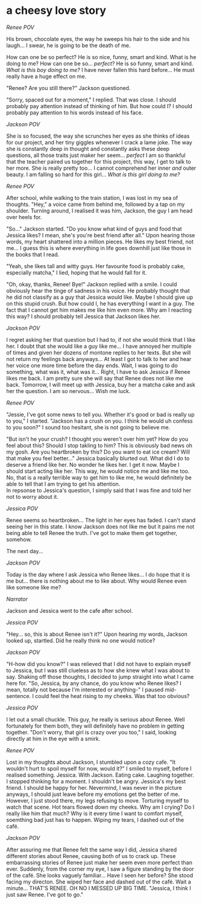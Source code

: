 # a cheesy love story 

*Renee POV* 

  His brown, chocolate eyes, the way he sweeps his hair to the side and his laugh... 
I swear, he is going to be the death of me. 

How can one be so perfect? 
He is so nice, funny, smart and kind. 
What is he doing to me? 
How can one be so... *perfect*? 
He is so funny, smart and kind. 
*What is this boy doing to me?* 
I have never fallen this hard before... 
He must really have a huge effect on me.

  "Renee? Are you still there?" Jackson questioned.

  "Sorry, spaced out for a moment," I replied. 
That was close. 
I should probably pay attention instead of thinking of him. But how could I?
I should probably pay attention to his words instead of his face. 

*Jackson POV* 

  She is so focused, the way she scrunches her eyes as she thinks of ideas for our project, and her tiny giggles whenever I crack a lame joke. 
The way she is constantly deep in thought and constantly asks these deep questions,
all those traits just maker her seem... *perfect* 
I am so thankful that the teacher paired us together for this project, this way, I get to talk to her more. 
She is really pretty too... 
I cannot comprehend her inner *and* outer beauty. 
I am falling so hard for this girl... 
*What is this girl doing to me?* 

*Renee POV* 

  After school, while walking to the train station, I was lost in my sea of thoughts. 
"Hey," a voice came from behind me, followed by a tap on my shoulder. 
Turning around, I realised it was him, Jackson, the guy I am head over heels for. 

  "So..." Jackson started. "Do you know what kind of guys and food that Jessica likes? I mean, she's you're best friend after all." 
Upon hearing those words, my heart shattered into a million pieces. 
He likes my best friend, not me... 
I guess this is where everything in life goes downhill just like those in the books that I read.

  "Yeah, she likes tall and witty guys. Her favourite food is probably cake, especially matcha," I lied, hoping that he would fall for it. 

  "Oh, okay, thanks, Renee! Bye!" Jackson replied with a smile. 
I could obviously hear the tinge of sadness in his voice. 
He probably thought that he did not classify as a guy that Jessica would like. 
Maybe I should give up on this stupid crush. 
But how could I, he has everything I want in a guy. 
The fact that I cannot get him makes me like him even more. 
Why am I reacting this way? 
I should probably tell Jessica that Jackson likes her. 

*Jackson POV* 

  I regret asking her that question but I had to, if not she would think that I like her. 
I doubt that she would like a guy like me... 
I have annoyed her multiple of times and given her dozens of montone replies to her texts. 
But she will not return my feelings back anyways... 
At least I got to talk to her and hear her voice one more time before the day ends.
Wait, I was going to do something, what was it, what was it... 
Right, I have to ask Jessica if Renee likes me back. 
I am pretty sure she will say that Renee does not like me back. 
Tomorrow, I will meet up with Jessica, buy her a matcha cake and ask her the question. 
I am so nervous... Wish me luck. 

*Renee POV* 

  "Jessie, I've got some news to tell you. Whether it's good or bad is really up to you," I started. 
"Jackson has a crush on you. I think he would uh confess to you soon?" 
I sound too hesitant, she is not going to believe me. 

"But isn't he your crush? 
I thought you weren't over him yet? 
How do you feel about this? 
Should I stop takling to him? 
This is obviously bad news oh my gosh. 
Are you heartbroken by this?
Do you want to eat ice cream? 
Will that make you feel better..." Jessica basically blurted out. 
What did I do to deserve a friend like her. 
No wonder he likes her. 
I get it now. 
Maybe I should start acting like her. 
This way, he would notice me and like me too. 
No, that is a really terrible way to get him to like me, he would definitely be able to tell that I am trying to get his attention.  
In repsonse to Jessica's question, I simply said that I was fine and told her not to worry about it. 

*Jessica POV*

Renee seems so heartbroken... 
The light in her eyes has faded. I can't stand seeing her in this state.
I know Jackson does not like me but it pains me not being able to tell Renee the truth. 
I've got to make them get together, somehow.

The next day...

*Jackson POV* 

Today is the day where I ask Jessica who Renee likes... 
I do hope that it is me but... there is nothing about me to like about. Why would Renee even like someone like me?

*Narrator* 

Jackson and Jessica went to the cafe after school. 

*Jessica POV*

"Hey... so, this is about Renee isn't it?"
Upon hearing my words, Jackson looked up, startled. Did he really think no one would notice?

*Jackson POV*

"H-how did you know?"
I was relieved that I did not have to explain myself to Jessica, but I was still clueless as to how she knew what I was about to say. 
Shaking off those thoughts, I decided to jump straight into what I came here for.
"So, Jessica, by any chance, do you know who Renee likes? I mean, totally not because I'm interested or anything-" 
I paused mid-sentence.
I could feel the heat rising to my cheeks. 
Was that too obvious?

*Jessica POV*

I let out a small chuckle. 
This guy, he really is serious about Renee. 
Well fortunately for them both, they will definitely have no problem in getting together. 
"Don't worry, that girl is crazy over you too," I said, looking directly at him in the eye with a smirk.

*Renee POV*

Lost in my thoughts about Jackson, I stumbled upon a cozy cafe. 
"It wouldn't hurt to spoil myself for now, would it?"
I smiled to myself, before I realised something.
Jessica.
With Jackson.
Eating cake.
Laughing together.
I stopped thinking for a moment. 
I shouldn't be angry. 
Jessica's my best friend. 
I should be happy for her.
Nevermind, I was never in the picture anyways, I should just leave before my emotions get the better of me. 
However, I just stood there, my legs refusing to move. 
Torturing myself to watch that scene. 
Hot tears flowed down my cheeks. 
Why am I crying? 
Do I really like him that much? 
Why is it every time I want to comfort myself, soemthing bad just has to happen.
Wiping my tears, I dashed out of the café.

*Jackson POV* 

After assuring me that Renee felt the same way I did, Jessica shared different stories about Renee, causing both of us to crack up. 
These embarrassing stories of Renee just make her seem even more perfect than ever. 
Suddenly, from the corner my eye, I saw a figure standing by the door of the café. 
She looks vaguely familiar... Have I seen her before? 
She stood facing my directon. 
She wiped her face and dashed out of the café. 
Wait a minute... 
THAT'S RENEE. 
OH NO I MESSED UP BIG TIME.
"Jessica, I think I just saw Renee. I've got to go."


